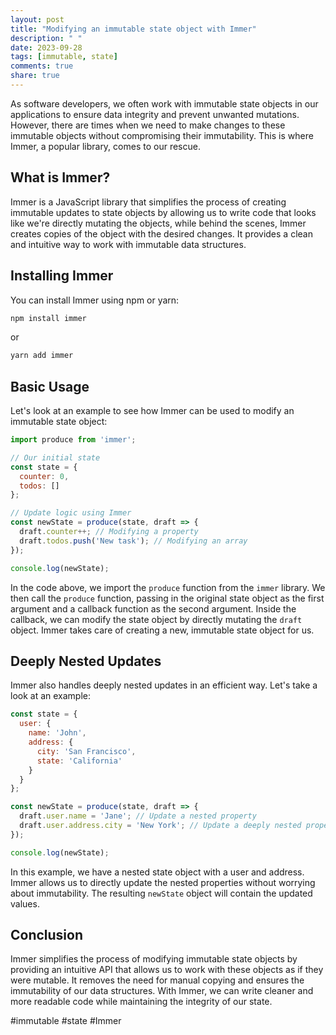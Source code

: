 ```yaml
---
layout: post
title: "Modifying an immutable state object with Immer"
description: " "
date: 2023-09-28
tags: [immutable, state]
comments: true
share: true
---
```


As software developers, we often work with immutable state objects in our applications to ensure data integrity and prevent unwanted mutations. However, there are times when we need to make changes to these immutable objects without compromising their immutability. This is where Immer, a popular library, comes to our rescue.

## What is Immer?

Immer is a JavaScript library that simplifies the process of creating immutable updates to state objects by allowing us to write code that looks like we're directly mutating the objects, while behind the scenes, Immer creates copies of the object with the desired changes. It provides a clean and intuitive way to work with immutable data structures.

## Installing Immer

You can install Immer using npm or yarn:

```bash
npm install immer
```

or

```bash
yarn add immer
```

## Basic Usage

Let's look at an example to see how Immer can be used to modify an immutable state object:

```javascript
import produce from 'immer';

// Our initial state
const state = {
  counter: 0,
  todos: []
};

// Update logic using Immer
const newState = produce(state, draft => {
  draft.counter++; // Modifying a property
  draft.todos.push('New task'); // Modifying an array
});

console.log(newState);
```

In the code above, we import the `produce` function from the `immer` library. We then call the `produce` function, passing in the original state object as the first argument and a callback function as the second argument. Inside the callback, we can modify the state object by directly mutating the `draft` object. Immer takes care of creating a new, immutable state object for us.

## Deeply Nested Updates

Immer also handles deeply nested updates in an efficient way. Let's take a look at an example:

```javascript
const state = {
  user: {
    name: 'John',
    address: {
      city: 'San Francisco',
      state: 'California'
    }
  }
};

const newState = produce(state, draft => {
  draft.user.name = 'Jane'; // Update a nested property
  draft.user.address.city = 'New York'; // Update a deeply nested property
});

console.log(newState);
```

In this example, we have a nested state object with a user and address. Immer allows us to directly update the nested properties without worrying about immutability. The resulting `newState` object will contain the updated values.

## Conclusion

Immer simplifies the process of modifying immutable state objects by providing an intuitive API that allows us to work with these objects as if they were mutable. It removes the need for manual copying and ensures the immutability of our data structures. With Immer, we can write cleaner and more readable code while maintaining the integrity of our state.

#immutable #state #Immer